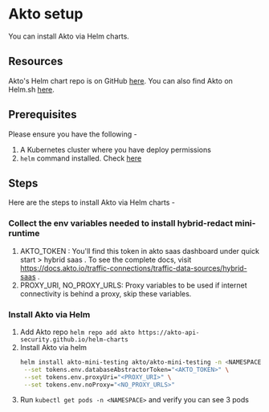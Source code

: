 # Akto setup

You can install Akto via Helm charts. 

## Resources
Akto's Helm chart repo is on GitHub [here](https://github.com/akto-api-security/helm-charts).
You can also find Akto on Helm.sh [here](https://artifacthub.io/packages/helm/akto/akto-hybrid-redact).

## Prerequisites
Please ensure you have the following -
1. A Kubernetes cluster where you have deploy permissions
2. `helm` command installed. Check [here](https://helm.sh/docs/intro/install/)

## Steps 
Here are the steps to install Akto via Helm charts - 

### Collect the env variables needed to install hybrid-redact mini-runtime

1. AKTO_TOKEN : You'll find this token in akto saas dashboard under quick start > hybrid saas . To see the complete docs, visit https://docs.akto.io/traffic-connections/traffic-data-sources/hybrid-saas .
2. PROXY_URI, NO_PROXY_URLS: Proxy variables to be used if internet connectivity is behind a proxy, skip these variables.

### Install Akto via Helm

1. Add Akto repo
   ```helm repo add akto https://akto-api-security.github.io/helm-charts```
2. Install Akto via helm
   ```bash
   helm install akto-mini-testing akto/akto-mini-testing -n <NAMESPACE> \
    --set tokens.env.databaseAbstractorToken="<AKTO_TOKEN>" \
    --set tokens.env.proxyUri="<PROXY_URI>" \
    --set tokens.env.noProxy="<NO_PROXY_URLS>"
   ```
3. Run `kubectl get pods -n <NAMESPACE>` and verify you can see 3 pods
